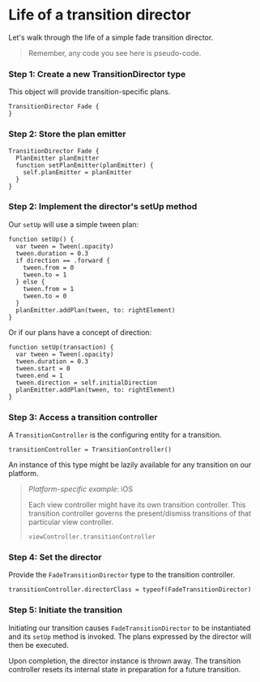 # Life of a transition director

Let's walk through the life of a simple fade transition director.

> Remember, any code you see here is pseudo-code.

### Step 1: Create a new TransitionDirector type

This object will provide transition-specific plans.

```
TransitionDirector Fade {
}
```

### Step 2: Store the plan emitter

```
TransitionDirector Fade {
  PlanEmitter planEmitter
  function setPlanEmitter(planEmitter) {
    self.planEmitter = planEmitter
  }
}
```

### Step 2: Implement the director's setUp method

Our `setUp` will use a simple tween plan:

```
function setUp() {
  var tween = Tween(.opacity)
  tween.duration = 0.3
  if direction == .forward {
    tween.from = 0
    tween.to = 1
  } else {
    tween.from = 1
    tween.to = 0
  }
  planEmitter.addPlan(tween, to: rightElement)
}
```

Or if our plans have a concept of direction:

```
function setUp(transaction) {
  var tween = Tween(.opacity)
  tween.duration = 0.3
  tween.start = 0
  tween.end = 1
  tween.direction = self.initialDirection
  planEmitter.addPlan(tween, to: rightElement)
}
```

### Step 3: Access a transition controller

A `TransitionController` is the configuring entity for a transition.

```
transitionController = TransitionController()
```

An instance of this type might be lazily available for any transition on our platform.

> _Platform-specific example_: iOS
> 
> Each view controller might have its own transition controller. This transition controller governs the present\/dismiss transitions of that particular view controller.
> 
> ```
> viewController.transitionController
> ```

### Step 4: Set the director

Provide the `FadeTransitionDirector` type to the transition controller.

```
transitionController.directorClass = typeof(FadeTransitionDirector)
```

### Step 5: Initiate the transition

Initiating our transition causes `FadeTransitionDirector` to be instantiated and its `setUp` method is invoked. The plans expressed by the director will then be executed.

Upon completion, the director instance is thrown away. The transition controller resets its internal state in preparation for a future transition.

